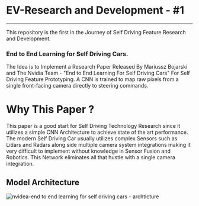 # EV-Research and Development - #1
----

This repository is the first in the Journey of Self Driving Feature Research and Development.


### End to End Learning for Self Driving Cars.
The Idea is to Implement a Research Paper Released By Mariussz Bojarski and The Nvidia Team - "End to End Learning For Self Driving Cars" For Self Driving Feature Prototyping.
A CNN is trained to map raw pixels from a single front-facing camera directly to steering commands.

# Why This Paper ?
This paper is a good start for Self Driving Technology Research since it utilizes a simple CNN Architecture to achieve state of the art performance.
The modern Self Driving Car usually utilizes complex Sensors such as Lidars and Radars along side multiple camera system integrations making it very difficult to implement without knowledge in Sensor Fusion and Robotics.
This Network eliminates all that hustle with a single camera integration.

## Model Architecture
![nvidea-end to end learning for self driving cars - archticture](https://user-images.githubusercontent.com/85971733/159633719-26fc26c7-4989-4f35-b28f-f7a7b2205f1c.png)
